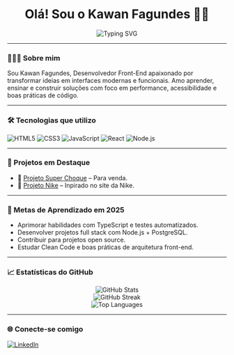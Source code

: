 <h1 align="center">Olá! Sou o Kawan Fagundes 🏄🏾</h1>

<p align="center">
  <img src="https://readme-typing-svg.herokuapp.com?font=Fira+Code&duration=2000&pause=1000&center=true&vCenter=true&width=435&lines=Desenvolvedor+Web;Apaixonado+por+tecnologia+e+códigos;Seja+bem-vindo+ao+meu+espaço+dev!" alt="Typing SVG" />
</p>

---

### 👨🏾‍💻 Sobre mim

Sou Kawan Fagundes, Desenvolvedor Front-End apaixonado por transformar ideias em interfaces modernas e funcionais. Amo aprender, ensinar e construir soluções com foco em performance, acessibilidade e boas práticas de código.

---

### 🛠️ Tecnologias que utilizo

![HTML5](https://img.shields.io/badge/-HTML-E34F26?style=flat-square&logo=html5&logoColor=white)
![CSS3](https://img.shields.io/badge/-CSS-1572B6?style=flat-square&logo=css3)
![JavaScript](https://img.shields.io/badge/-JavaScript-black?style=flat-square&logo=javascript)
![React](https://img.shields.io/badge/-React-61DAFB?style=flat-square&logo=react&logoColor=black)
![Node.js](https://img.shields.io/badge/-Node.js-339933?style=flat-square&logo=node.js&logoColor=white)

---

### 🚀 Projetos em Destaque

- 🔗 [Projeto Super Choque](https://fagwndes.github.io/Super-Choque/) – Para venda.
- 🔗 [Projeto Nike](https://fagwndes.github.io/Projeto-Nike/) – Inpirado no site da Nike.
---

### 🎯 Metas de Aprendizado em 2025

- Aprimorar habilidades com TypeScript e testes automatizados.
- Desenvolver projetos full stack com Node.js + PostgreSQL.
- Contribuir para projetos open source.
- Estudar Clean Code e boas práticas de arquitetura front-end.

---

### 📈 Estatísticas do GitHub

<p align="center">
  <img src="https://github-readme-stats.vercel.app/api?username=fagundes&show_icons=true&theme=tokyonight&hide_title=true&rank_icon=github" alt="GitHub Stats" />
  <br />
  <img src="https://github-readme-streak-stats.herokuapp.com/?user=fagundes&theme=tokyonight" alt="GitHub Streak" />
  <br />
  <img src="https://github-readme-stats.vercel.app/api/top-langs/?username=fagundes&layout=compact&theme=tokyonight" alt="Top Languages" />
</p>

---

### 🌐 Conecte-se comigo

<p>
  <a href="https://www.linkedin.com/in/kawan-fagundes/" target="_blank">
    <img alt="LinkedIn" src="https://img.shields.io/badge/LinkedIn-0077B5?style=for-the-badge&logo=linkedin&logoColor=white" />
  </a>
</p>














